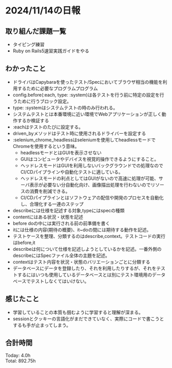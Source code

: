 # 2024/11/14の日報
## 取り組んだ課題一覧
* タイピング練習
* Ruby on Rails5速習実践ガイドをやる
## わかったこと
*  ドライバはCapybaraを使ったテスト/Specにおいてブラウザ相当の機能を利用するために必要なプログラムプログラム
*  config.before(:each, type: :system)は各テストを行う前に特定の設定を行うために行うブロック設定。
  *  type: :systemはシステムテストの時のみ行われる。
  *  システムテストとは本番環境に近い環境でWebアプリケーションが正しく動作するか検証する
  *  :eachはテストのたびに設定する。
* driven_byメソッドはテスト時に使用されるドライバーを設定する
* :selenium_chrome_headlessはseleniumを使用してheadlessモードでChromeを使用するという意味。
  *  headlessモードとはGUIを表示させない
  *  GUIはコンピュータやデバイスを視覚的操作できるようにすること。
  *  ヘッドレスモードはGUIを利用しないバックグラウンドでの処理なのでCI/CDパイプラインや自動化テストに適している。
  *  ヘッドレスモードの利点としてはGUIがないので高速に処理が可能、サーバ表示が必要ない分自動化向け、画像描出処理を行わないのでリソースの消費を削減できる。
  *  CI/CDパイプラインとはソフトウェアの配信や開発のプロセスを自動化し、合理化する一連のステップ
*  describeには仕様を記述する対象,typeにはspecの種類
* contentにはある状況・状態を記述
* before doの中には実行される前の前準備を書く
* itには仕様の内容(期待の概要)、it~doの間には期待する動作を記述。
* テストケースを整理、分類するのはdescribe,context。テストコードの実行はbefore,it
* describeは何について仕様を記述しようとしているかを記述。一番外側のdescribeにはSpecファイル全体の主題を記述。
* contextはテスト内容を状況・状態のバリエーションごとに分類する
* データベースにデータを登録したり、それを利用したりするが、それをテストするにはいつも使用しているデータベースとは別にテスト環境用のデータベースでテストしなくてはいけない。
## 感じたこと
* 学習していることの本質も掴むように学習すると理解が深まる。
* sessionとクッキーの言語化がまだできていなく、実際にコードで書こうとするも手が止まってしまう。

## 合計時間  
Today: 4.0h<br>
Total: 892.75h
